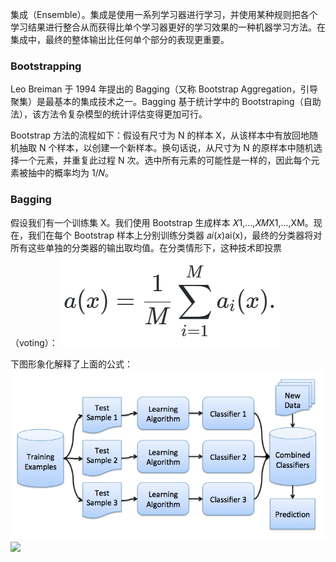 


集成（Ensemble）。集成是使用一系列学习器进行学习，并使用某种规则把各个学习结果进行整合从而获得比单个学习器更好的学习效果的一种机器学习方法。在集成中，最终的整体输出比任何单个部分的表现更重要。
### Bootstrapping
Leo Breiman 于 1994 年提出的 Bagging（又称 Bootstrap Aggregation，引导聚集）是最基本的集成技术之一。Bagging 基于统计学中的 Bootstraping（自助法），该方法令复杂模型的统计评估变得更加可行。

Bootstrap 方法的流程如下：假设有尺寸为 N 的样本 X，从该样本中有放回地随机抽取 N 个样本，以创建一个新样本。换句话说，从尺寸为 N 的原样本中随机选择一个元素，并重复此过程 N 次。选中所有元素的可能性是一样的，因此每个元素被抽中的概率均为 1/𝑁​。

### Bagging
假设我们有一个训练集 X。我们使用 Bootstrap 生成样本 𝑋1,…,𝑋𝑀X1​,…,XM​。现在，我们在每个 Bootstrap 样本上分别训练分类器 𝑎𝑖(𝑥)ai​(x)，最终的分类器将对所有这些单独的分类器的输出取均值。在分类情形下，这种技术即投票（voting）：
![输入图片说明](/imgs/2024-05-01/WsVieTVxcKm57fUu.png)

下图形象化解释了上面的公式：
![输入图片说明](/imgs/2024-05-01/Ez15xZwfYqntjWIz.png)![](https://doc.shiyanlou.com/courses/uid214893-20190505-1557032635677)
<!--stackedit_data:
eyJoaXN0b3J5IjpbLTYyNzc5NTg2OCwtNDI1MjAyMzA4LC0xNT
Q0MDM2OTM5XX0=
-->